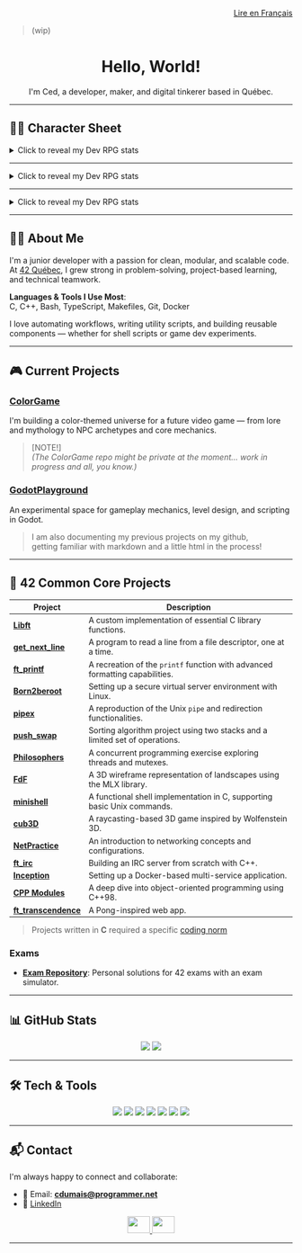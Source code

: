 
<!-- Language Switch -->
<div align="right">

[Lire en Français](./README_FR.md)

</div>

> (wip)  

<div align="center">

# Hello, World!
I'm Ced, a developer, maker, and digital tinkerer based in Québec.

</div>

---

## 🧙‍♂️ Character Sheet

<details>
<summary>Click to reveal my Dev RPG stats</summary>

<table>
  <tr>
    <td style="vertical-align: top; padding-right: 1rem;">
      <img src="./assets/dev-mage.png" alt="Dev Mage" width="120"/>
      <div style="margin-top: 0.5rem;">
        <a href="https://www.credly.com/badges/dce5ba28-a041-4f79-bad6-19be6ea74746/public_url">
          <img src="./assets/42-cursus-junior-developer-level-9.png" alt="42 Cursus Junior Developer Badge" width="100"/>
        </a>
      </div>
    </td>
    <td style="vertical-align: top;">
      <table>
        <tr>
          <td style="padding-right: 0.5rem; vertical-align: top;"><strong>Name</strong>:</td>
          <td>Sayd</td>
        </tr>
        <tr>
          <td style="padding-right: 0.5rem; vertical-align: top;"><strong>Class</strong>:</td>
          <td>Shell-wielding dev mage</td>
        </tr>
        <tr>
          <td style="padding-right: 0.5rem; vertical-align: top;"><strong>Subclass</strong>:</td>
          <td>Makefile scholar, arcane game tinkerer, Linux technomancer</td>
        </tr>
        <tr>
          <td style="padding-right: 0.5rem; vertical-align: top;"><strong>Skills</strong>:</td>
          <td>
            Script Smithing – Hand-forges Bash incantations.<br>
            Workflow Alchemy – Transmutes chaos into reusable scripts.<br>
            Automation Runes – Etches <code>.sh</code> rituals that banish tedium and summon order.<br>
            Daemon Whispering – Talks to background processes. They sometimes talk back.
          </td>
        </tr>
        <tr>
          <td style="padding-right: 0.5rem; vertical-align: top;"><strong>Inventory</strong>:</td>
          <td>
            +1 Makefile<br>
            Shell wand (bound to <code>~/bin</code>)<br>
            <code>.bash_history</code> scroll<br>
            Uncompiled dream shards of a 2D game<br>
            Half-mapped levels and gravity experiments<br>
            A well-worn 42 spellbook (<code>cdumais’s Grimoire of the Common Core</code>)
          </td>
        </tr>
        <tr>
          <td style="padding-right: 0.5rem; vertical-align: top;"><strong>Active Quests</strong>:</td>
          <td>
            Refactor the Ancient Scripts (with annotations this time)<br>
            Document the Forgotten Projects before they fade<br>
            Discover the Hidden Job Board of Sysadminia<br>
            Tame the input beasts of multi-dimensional game realms
          </td>
        </tr>
        <tr>
          <td style="padding-right: 0.5rem; vertical-align: top;"><strong>Known Bugs</strong>:</td>
          <td>
            Occasionally casts <code>rm -rf</code> too confidently<br>
            Believes every script deserves version control<br>
            Talks to daemons in public<br>
            Too many terminal tabs, too little RAM<br>
            Wears headphones like armor against chaotic frequencies<br>
            Easily startled by audio crits; Proximity debuff active
          </td>
        </tr>
      </table>
    </td>
  </tr>
</table>

</details>

---

<details>
<summary>Click to reveal my Dev RPG stats</summary>

<table>
  <tr>
    <td style="vertical-align: top; padding-right: 1rem;">
      <img src="./assets/dev-mage.png" alt="Dev Mage" width="120"/>
    </td>
    <td style="vertical-align: top;">
      <table>
        <tr>
          <td style="padding-right: 0.5rem;"><strong>Name</strong>:</td>
          <td>Sayd</td>
        </tr>
        <tr>
          <td style="padding-right: 0.5rem;"><strong>Class</strong>:</td>
          <td>Shell-wielding dev mage</td>
        </tr>
        <tr>
          <td style="padding-right: 0.5rem;"><strong>Subclass</strong>:</td>
          <td>Makefile scholar, arcane game tinkerer, Linux technomancer</td>
        </tr>
      </table>
	</td>
  </tr>
</table>
<p><strong>Skills</strong>:</p>
<ul>
  <li>Script Smithing – Hand-forges Bash incantations.</li>
  <li>Workflow Alchemy – Transmutes chaos into reusable scripts.</li>
  <li>Automation Runes – Etches <code>.sh</code> rituals that banish tedium and summon order.</li>
  <li>Daemon Whispering – Talks to background processes. They sometimes talk back.</li>
</ul>
<p><strong>Inventory</strong>:</p>
<ul>
  <li>+1 Makefile</li>
  <li>Shell wand (bound to <code>~/bin</code>)</li>
  <li><code>.bash_history</code> scroll</li>
  <li>Uncompiled dream shards of a 2D game</li>
  <li>Half-mapped levels and gravity experiments</li>
  <li>A well-worn 42 spellbook (<code>cdumais’s Grimoire of the Common Core</code>)</li>
</ul>
<p><strong>Active Quests</strong>:</p>
<ul>
  <li>Refactor the Ancient Scripts (with annotations this time)</li>
  <li>Document the Forgotten Projects before they fade</li>
  <li>Discover the Hidden Job Board of Sysadminia</li>
  <li>Tame the input beasts of multi-dimensional game realms</li>
</ul>
<p><strong>Known Bugs</strong>:</p>
<ul>
  <li>Occasionally casts <code>rm -rf</code> too confidently</li>
  <li>Believes every script deserves version control</li>
  <li>Talks to daemons in public</li>
  <li>Too many terminal tabs, too little RAM</li>
  <li>Wears headphones like armor against chaotic frequencies</li>
  <li>Easily startled by audio crits; Proximity debuff active</li>
</ul>
<!--  -->
<div style="margin-top: 0.5rem;">
  <a href="https://www.credly.com/badges/dce5ba28-a041-4f79-bad6-19be6ea74746/public_url">
    <img src="./assets/42-cursus-junior-developer-level-9.png" alt="42 Cursus Junior Developer Badge" width="100"/>
  </a>
</div>

</details>

---

<details>
<summary>Click to reveal my Dev RPG stats</summary>

<p>  
  <img src="./assets/dev-mage.png" alt="42 Badge" width="120"/>  
</p>  

Class: Shell-wielding dev mage
Subclass: Makefile scholar, arcane game tinkerer, Linux technomancer

Skills:

  - Script Smithing - Hand-forges Bash incantations.

  - Workflow Alchemy - Transmutes chaos into reusable scripts.

  - Automation Runes - Etches .sh rituals that banish tedium and summon order.

  - Daemon Whispering - Talks to background processes. They sometimes talk back.


Inventory:

  - +1 Makefile

  - Shell wand (bound to ~/bin)

  - .bash_history scroll

  - Uncompiled dream shards of a 2D game

  - Half-mapped levels and gravity experiments

  - A well-worn 42 spellbook (cdumais’s Grimoire of the Common Core)


Active Quests:

  - Refactor the Ancient Scripts (with annotations this time)

  - Document the Forgotten Projects before they fade

  - Discover the Hidden Job Board of Sysadminia

  - Tame the input beasts of multi-dimensional game realms


Known Bugs:

  - Occasionally casts rm -rf too confidently

  - Believes every script deserves version control

  - Talks to daemons in public

  - Too many terminal tabs, too little RAM

  - Wears headphones like armor against chaotic frequencies

  - Easily startled by audio crits; Proximity debuff active.


</details>

---

## 👨‍💻 About Me

I'm a junior developer with a passion for clean, modular, and scalable code.  
At [42 Québec](https://www.42quebec.com), I grew strong in problem-solving, project-based learning, and technical teamwork.

**Languages & Tools I Use Most**:  
C, C++, Bash, TypeScript, Makefiles, Git, Docker

I love automating workflows, writing utility scripts, and building reusable components — whether for shell scripts or game dev experiments.

<!--
Hi! I'm a passionate developer with a love for problem-solving and learning new technologies.  
I studied at 42 Québec, where I developped my technical and collaborative skills through intensive project-based learning.

I am proficient in C/C++ (C++98) and possess a strong understanding of object-oriented programming principles.

I am a firm believer in clean, modular, and scalable code, and have a deep appreciation for automation.  
I extensively use Makefiles and Bash scripting to streamline workflows, generate assets and enhance development efficiency.

I also enjoy creating reusable utility classes and wrapper functions to enhance code readability and maintainability.
-->

---

## 🎮 Current Projects

### [ColorGame](https://github.com/SaydRomey/ColorGame)  
I'm building a color-themed universe for a future video game — from lore and mythology to NPC archetypes and core mechanics.  

> [NOTE!]  
> *(The ColorGame repo might be private at the moment... work in progress and all, you know.)*  


### [GodotPlayground](https://github.com/SaydRomey/GodotPlayground)  
An experimental space for gameplay mechanics, level design, and scripting in Godot.

> I am also documenting my previous projects on my github,  
> getting familiar with markdown and a little html in the process!


---

## 🏁 42 Common Core Projects

| Project | Description |
|---------|-------------|
| **[Libft](https://github.com/SaydRomey/libft)** | A custom implementation of essential C library functions. |
| **[get_next_line](https://github.com/SaydRomey/get_next_line)** | A program to read a line from a file descriptor, one at a time. |
| **[ft_printf](https://github.com/SaydRomey/ft_printf)** | A recreation of the `printf` function with advanced formatting capabilities. |
| **[Born2beroot](https://github.com/SaydRomey/B2BR)** | Setting up a secure virtual server environment with Linux. |
| **[pipex](https://github.com/SaydRomey/pipex)** | A reproduction of the Unix `pipe` and redirection functionalities. |
| **[push_swap](https://github.com/SaydRomey/push_swap)** | Sorting algorithm project using two stacks and a limited set of operations. |
| **[Philosophers](https://github.com/SaydRomey/Philosopher)** | A concurrent programming exercise exploring threads and mutexes. |
| **[FdF](https://github.com/SaydRomey/FdF)** | A 3D wireframe representation of landscapes using the MLX library. |
| **[minishell](https://github.com/SaydRomey/Minishell)** | A functional shell implementation in C, supporting basic Unix commands. |
| **[cub3D](https://github.com/SaydRomey/cub3D)** | A raycasting-based 3D game inspired by Wolfenstein 3D. |
| **[NetPractice](https://github.com/SaydRomey/netpractice)** | An introduction to networking concepts and configurations. |
| **[ft_irc](https://github.com/SaydRomey/ft_irc)** | Building an IRC server from scratch with C++. |
| **[Inception](https://github.com/SaydRomey/inception)** | Setting up a Docker-based multi-service application. |
| **[CPP Modules](https://github.com/SaydRomey/CPP)** | A deep dive into object-oriented programming using C++98. |
| **[ft_transcendence](https://github.com/SaydRomey/ft_transcendence)** | A Pong-inspired web app. |

> Projects written in **C** required a specific [coding norm](https://github.com/SaydRomey/42_ressources/blob/main/pdf/norm_en_v4.pdf)

### Exams
- **[Exam Repository](https://github.com/SaydRomey/exams)**: Personal solutions for 42 exams with an exam simulator.

---

## 📊 GitHub Stats

<p align="center">
  <img src="https://github-readme-stats.vercel.app/api/top-langs/?username=SaydRomey&layout=compact&theme=tokyonight&card_width=400" height="170"/>
  <img src="https://github-readme-stats.vercel.app/api?username=SaydRomey&show_icons=true&theme=tokyonight" height="170"/>
</p>

---

## 🛠️ Tech & Tools

<p align="center">
  <img src="https://img.shields.io/badge/C-00599C?style=for-the-badge&logo=c&logoColor=white"/>
  <img src="https://img.shields.io/badge/C++-00599C?style=for-the-badge&logo=c%2B%2B&logoColor=white"/>
  <img src="https://img.shields.io/badge/typescript-%23007ACC.svg?style=for-the-badge&logo=typescript&logoColor=white"/>
  <img src="https://img.shields.io/badge/GIT-E44C30?style=for-the-badge&logo=git&logoColor=white"/>
  <img src="https://img.shields.io/badge/GNU%20Bash-4EAA25?style=for-the-badge&logo=GNU%20Bash&logoColor=white"/>
  <img src="https://img.shields.io/badge/Make-6D00CC.svg?style=for-the-badge&logo=Make&logoColor=white"/>
  <img src="https://img.shields.io/badge/Docker-2CA5E0?style=for-the-badge&logo=docker&logoColor=white"/>
</p>


---

## 📬 Contact

I'm always happy to connect and collaborate:

- 📧 Email: **cdumais@programmer.net**  
- 💼 [LinkedIn](https://www.linkedin.com/in/cedericdumais)

<p align="center">
  <a href="https://www.linkedin.com/in/cedericdumais">
    <img src="https://raw.githubusercontent.com/rahuldkjain/github-profile-readme-generator/master/src/images/icons/Social/linked-in-alt.svg" height="30" width="40"/>
  </a>
  <a href="mailto:cdumais@programmer.net">
    <img src="https://upload.wikimedia.org/wikipedia/commons/4/4e/Gmail_Icon.png" height="30" width="40"/>
  </a>
</p>

---

<!-- Status ideas
About to understand...
Understanding adjacent...
Knows just enough to ask better questions...
🦕
Version controlled since the Triassic... 
Jurasscript enabled.
Coding in C like extinction isn't real.
-->

